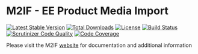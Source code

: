# M2IF - EE Product Media Import

[![Latest Stable Version](https://img.shields.io/packagist/v/techdivision/import-product-media-ee.svg?style=flat-square)](https://packagist.org/packages/techdivision/import-product-media-ee) 
 [![Total Downloads](https://img.shields.io/packagist/dt/techdivision/import-product-media-ee.svg?style=flat-square)](https://packagist.org/packages/techdivision/import-product-media-ee)
 [![License](https://img.shields.io/packagist/l/techdivision/import-product-media-ee.svg?style=flat-square)](https://packagist.org/packages/techdivision/import-product-media-ee)
 [![Build Status](https://img.shields.io/travis/techdivision/import-product-media-ee/master.svg?style=flat-square)](http://travis-ci.org/techdivision/import-product-media-ee)
 [![Scrutinizer Code Quality](https://img.shields.io/scrutinizer/g/techdivision/import-product-media-ee/master.svg?style=flat-square)](https://scrutinizer-ci.com/g/techdivision/import-product-media-ee/?branch=master) [![Code Coverage](https://img.shields.io/scrutinizer/coverage/g/techdivision/import-product-media-ee/master.svg?style=flat-square)](https://scrutinizer-ci.com/g/techdivision/import-product-media-ee/?branch=master)

Please visit the M2IF [website](https://m2if.com) for documentation and additional information
